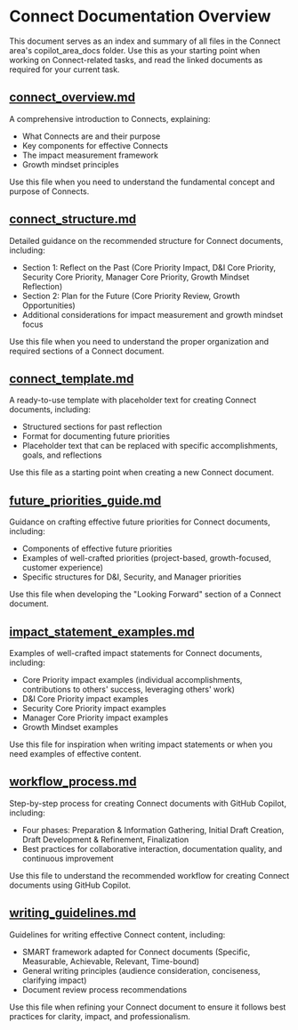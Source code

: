 # Connect Documentation Overview

This document serves as an index and summary of all files in the Connect area's copilot_area_docs folder. Use this as your starting point when working on Connect-related tasks, and read the linked documents as required for your current task.

## [connect_overview.md](./connect_overview.md)

A comprehensive introduction to Connects, explaining:
- What Connects are and their purpose
- Key components for effective Connects
- The impact measurement framework
- Growth mindset principles

Use this file when you need to understand the fundamental concept and purpose of Connects.

## [connect_structure.md](./connect_structure.md)

Detailed guidance on the recommended structure for Connect documents, including:
- Section 1: Reflect on the Past (Core Priority Impact, D&I Core Priority, Security Core Priority, Manager Core Priority, Growth Mindset Reflection)
- Section 2: Plan for the Future (Core Priority Review, Growth Opportunities)
- Additional considerations for impact measurement and growth mindset focus

Use this file when you need to understand the proper organization and required sections of a Connect document.

## [connect_template.md](./connect_template.md)

A ready-to-use template with placeholder text for creating Connect documents, including:
- Structured sections for past reflection
- Format for documenting future priorities
- Placeholder text that can be replaced with specific accomplishments, goals, and reflections

Use this file as a starting point when creating a new Connect document.

## [future_priorities_guide.md](./future_priorities_guide.md)

Guidance on crafting effective future priorities for Connect documents, including:
- Components of effective future priorities
- Examples of well-crafted priorities (project-based, growth-focused, customer experience)
- Specific structures for D&I, Security, and Manager priorities

Use this file when developing the "Looking Forward" section of a Connect document.

## [impact_statement_examples.md](./impact_statement_examples.md)

Examples of well-crafted impact statements for Connect documents, including:
- Core Priority impact examples (individual accomplishments, contributions to others' success, leveraging others' work)
- D&I Core Priority impact examples
- Security Core Priority impact examples
- Manager Core Priority impact examples
- Growth Mindset examples

Use this file for inspiration when writing impact statements or when you need examples of effective content.

## [workflow_process.md](./workflow_process.md)

Step-by-step process for creating Connect documents with GitHub Copilot, including:
- Four phases: Preparation & Information Gathering, Initial Draft Creation, Draft Development & Refinement, Finalization
- Best practices for collaborative interaction, documentation quality, and continuous improvement

Use this file to understand the recommended workflow for creating Connect documents using GitHub Copilot.

## [writing_guidelines.md](./writing_guidelines.md)

Guidelines for writing effective Connect content, including:
- SMART framework adapted for Connect documents (Specific, Measurable, Achievable, Relevant, Time-bound)
- General writing principles (audience consideration, conciseness, clarifying impact)
- Document review process recommendations

Use this file when refining your Connect document to ensure it follows best practices for clarity, impact, and professionalism.